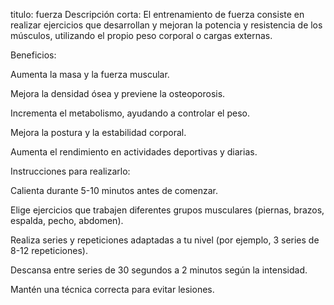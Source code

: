 titulo: fuerza
Descripción corta:
El entrenamiento de fuerza consiste en realizar ejercicios que desarrollan y mejoran la potencia y resistencia de los músculos, utilizando el propio peso corporal o cargas externas.

Beneficios:

Aumenta la masa y la fuerza muscular.

Mejora la densidad ósea y previene la osteoporosis.

Incrementa el metabolismo, ayudando a controlar el peso.

Mejora la postura y la estabilidad corporal.

Aumenta el rendimiento en actividades deportivas y diarias.


Instrucciones para realizarlo:

Calienta durante 5-10 minutos antes de comenzar.

Elige ejercicios que trabajen diferentes grupos musculares (piernas, brazos, espalda, pecho, abdomen).

Realiza series y repeticiones adaptadas a tu nivel (por ejemplo, 3 series de 8-12 repeticiones).

Descansa entre series de 30 segundos a 2 minutos según la intensidad.

Mantén una técnica correcta para evitar lesiones.
